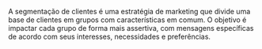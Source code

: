 A segmentação de clientes é uma estratégia de marketing que divide uma base de clientes em grupos com características em comum. O objetivo é impactar cada grupo de forma mais assertiva, com mensagens específicas de acordo com seus interesses, necessidades e preferências.
